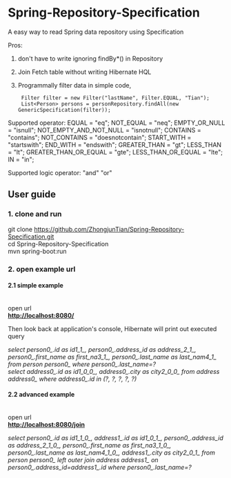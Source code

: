 # Spring-Repository-Specification

A easy way to read Spring data repository using Specification

Pros:

1. don't have to write ignoring findBy*() in Repository <br />
2. Join Fetch table without writing Hibernate HQL<br />
3. Programmally filter data in simple code,

        Filter filter = new Filter("lastName", Filter.EQUAL, "Tian");
        List<Person> persons = personRepository.findAll(new GenericSpecification(filter));
 
 Supported operator:
 	 EQUAL = "eq";
   NOT_EQUAL = "neq";
   EMPTY_OR_NULL = "isnull";
   NOT_EMPTY_AND_NOT_NULL = "isnotnull";
   CONTAINS = "contains";
   NOT_CONTAINS = "doesnotcontain";
   START_WITH = "startswith";
   END_WITH = "endswith";
   GREATER_THAN = "gt";
   LESS_THAN = "lt";
   GREATER_THAN_OR_EQUAL = "gte";
   LESS_THAN_OR_EQUAL = "lte";
   IN = "in";
   
 Supported logic operator:
 "and" "or"
 
<h2>User guide</h2>
<h3>1. clone and run</h3>

git clone https://github.com/ZhongjunTian/Spring-Repository-Specification.git <br />
cd Spring-Repository-Specification<br />
mvn spring-boot:run

<h3>2. open example url</h3>

<h4>2.1 simple example</h4><br />
open url <br />
<a href="http://localhost:8080/"><b>http://localhost:8080/</b></a><br />

Then look back at application's console, Hibernate will print out executed query

<i>select person0_.id as id1_1_, person0_.address_id as address_2_1_, person0_.first_name as first_na3_1_, person0_.last_name as last_nam4_1_ from person person0_ where person0_.last_name=?<br />
select address0_.id as id1_0_0_, address0_.city as city2_0_0_ from address address0_ where address0_.id in (?, ?, ?, ?, ?)</i>

<h4>2.2 advanced example</h4><br />
open url <br />
<a href="http://localhost:8080/join"><b>http://localhost:8080/join</b></a><br />

<i>select person0_.id as id1_1_0_, address1_.id as id1_0_1_, person0_.address_id as address_2_1_0_, person0_.first_name as first_na3_1_0_, person0_.last_name as last_nam4_1_0_, address1_.city as city2_0_1_ from person person0_ left outer join address address1_ on person0_.address_id=address1_.id where person0_.last_name=?<i/>
